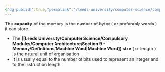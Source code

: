 ```yaml
---
{"dg-publish":true,"permalink":"/leeds-university/computer-science/compulsory-modules/computer-architecture/section-9-memory/definitions/memory-capacity/","tags":["Definition"]}
---
```


The **capacity** of the memory is the number of bytes ( or preferably words ) it can store.
- The **[[Leeds University/Computer Science/Compulsory Modules/Computer Architecture/Section 9 - Memory/Definitions/Machine Word\|Machine Word]] size** ( or length ) is the natural unit of organisation
- It is usually equal to the number of bits used to represent an integer and to the instruction length
